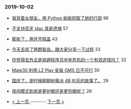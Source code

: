 ### 2019-10-02 
- [我背着女朋友，用 Python 偷偷抓取了她的行踪](https://www.v2ex.com/t/605973) 96
- [不支持蓝牙 ldac 真是遗憾](https://www.v2ex.com/t/605963) 57
- [膨胀了，用牙开瓶盖](https://www.v2ex.com/t/605954) 43
- [今天去拔了两颗智齿，跟大家分享一下过程](https://www.v2ex.com/t/605923) 33
- [你觉得去外企是规避程序员中年危机的一个有效途径吗？](https://www.v2ex.com/t/605997) 32
- [Mate30 利用 LZ Play 安装 GMS 已不可行](https://www.v2ex.com/t/605968) 30
- [国庆了，是时候聊聊树莓派 4B 吃灰的故事了。](https://www.v2ex.com/t/605972) 29
- [夜间模式到底是更护眼还是更伤眼呢？](https://www.v2ex.com/t/605990) 26 

- [ < 上一页 ](https://github.com/able8/v2ex-hot-record/blob/master/2019-10-01.md) -------- [ 下一页 > ](https://github.com/able8/v2ex-hot-record/blob/master/2019-10-03.md)